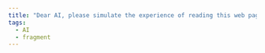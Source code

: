 ```yaml
---
title: "Dear AI, please simulate the experience of reading this web page."
tags:
  - AI
  - fragment
---
```

